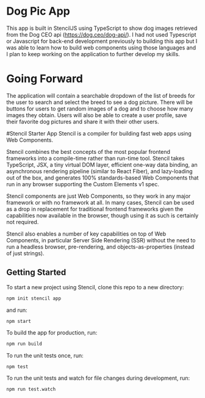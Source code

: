 # Dog Pic App
This app is built in StencilJS using TypeScript to show dog images retrieved from the Dog CEO api (https://dog.ceo/dog-api/).
I had not used Typescript or Javascript for back-end development previously to building this app but I was able to learn how to build web components using those languages and I plan to keep working on the application to further develop my skills.

# Going Forward
The application will contain a searchable dropdown of the list of breeds for the user to search and select the breed to see a dog picture. There will be buttons for users to get random images of a dog and to choose how many images they obtain. Users will also be able to create a user profile, save their favorite dog pictures and share it with their other users.

#Stencil Starter App
Stencil is a compiler for building fast web apps using Web Components.

Stencil combines the best concepts of the most popular frontend frameworks into a compile-time rather than run-time tool.  Stencil takes TypeScript, JSX, a tiny virtual DOM layer, efficient one-way data binding, an asynchronous rendering pipeline (similar to React Fiber), and lazy-loading out of the box, and generates 100% standards-based Web Components that run in any browser supporting the Custom Elements v1 spec.

Stencil components are just Web Components, so they work in any major framework or with no framework at all. In many cases, Stencil can be used as a drop in replacement for traditional frontend frameworks given the capabilities now available in the browser, though using it as such is certainly not required.

Stencil also enables a number of key capabilities on top of Web Components, in particular Server Side Rendering (SSR) without the need to run a headless browser, pre-rendering, and objects-as-properties (instead of just strings).

## Getting Started

To start a new project using Stencil, clone this repo to a new directory:

```bash
npm init stencil app
```

and run:

```bash
npm start
```

To build the app for production, run:

```bash
npm run build
```

To run the unit tests once, run:

```
npm test
```

To run the unit tests and watch for file changes during development, run:

```
npm run test.watch
```
